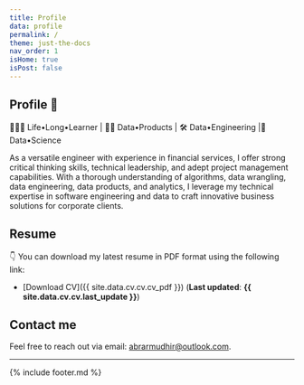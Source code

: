 ```yaml
---
title: Profile
data: profile
permalink: /
theme: just-the-docs
nav_order: 1
isHome: true
isPost: false
---
```


## Profile 👋
🤹🏿‍♂️ Life•Long•Learner | 🏄‍♂️ Data•Products | 🛠 Data•Engineering |🔬 Data•Science

As a versatile engineer with experience in financial services, I offer strong critical thinking skills, technical leadership, and adept project management capabilities. With a thorough understanding of algorithms, data wrangling, data engineering, data products, and analytics, I leverage my technical expertise in software engineering and data to craft innovative business solutions for corporate clients.

## Resume 
👇
You can download my latest resume in PDF format using the following link:

- [Download CV]({{ site.data.cv.cv.cv_pdf }}) (__Last updated__: __{{ site.data.cv.cv.last_update }}__)

## Contact me
Feel free to reach out via email: [abrarmudhir@outlook.com](mailto:abrarmudhir@outlook.com).

---

{% include footer.md %}